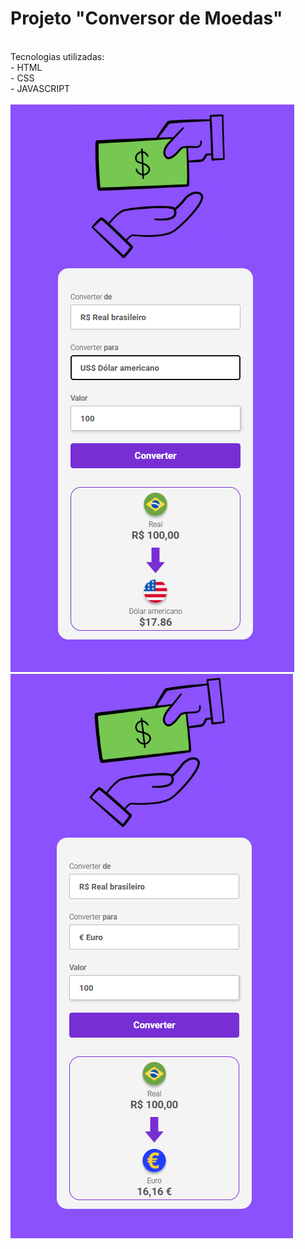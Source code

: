 <h1>Projeto "Conversor de Moedas"</h1>
<br>
Tecnologias utilizadas:
<br>
- HTML
<br>
- CSS
<br>
-  JAVASCRIPT
<br>
<br>
<img src= "https://raw.githubusercontent.com/JeanHolanda/Conversor-de-moedas/0b6eedcbdc1f3425ab51c1d1c5c2246696b1b7ef/assets/converted-dolar.png"> 
<img src="https://raw.githubusercontent.com/JeanHolanda/Conversor-de-moedas/0b6eedcbdc1f3425ab51c1d1c5c2246696b1b7ef/assets/converted-euro.png">
